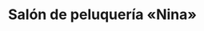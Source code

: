 ---
title: "Salón de peluquería «Nina»"
url: /benavente/salon-de-peluqueria-nina/
shop: peluquería
---